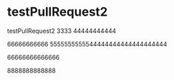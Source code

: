# testPullRequest2
testPullRequest2
3333
44444444444


66666666666
5555555555544444444444444444444


66666666666666

8888888888888
